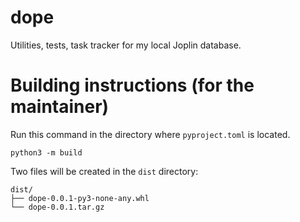 # dope
Utilities, tests, task tracker for my local Joplin database. 

# Building instructions (for the maintainer)

Run this command in the directory where `pyproject.toml` is located.
```
python3 -m build
```
Two files will be created in the `dist` directory:
```
dist/
├── dope-0.0.1-py3-none-any.whl
└── dope-0.0.1.tar.gz
```
